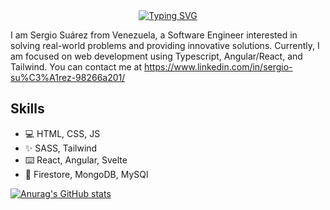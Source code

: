 <div align="center">   
<a href="https://www.linkedin.com/in/sergio-su%C3%A1rez-98266a201/"><img src="https://readme-typing-svg.demolab.com?font=Fira+Code&duration=4000&pause=500&color=D00000&center=true&vCenter=true&width=435&lines=Software+Engineer;Web+Developer" alt="Typing SVG" /></a>
</div>

I am Sergio Suárez from Venezuela, a Software Engineer interested in solving real-world problems and providing innovative solutions. Currently, I am focused on web development using Typescript, Angular/React, and Tailwind. You can contact me at https://www.linkedin.com/in/sergio-su%C3%A1rez-98266a201/

## Skills
- 💻 HTML, CSS, JS
- ✨ SASS, Tailwind
- ⌨️ React, Angular, Svelte
- 💽 Firestore, MongoDB, MySQl

[![Anurag's GitHub stats](https://github-readme-stats.vercel.app/api?username=sergionx&text_color=FFF6F6&bg_color=90,F48C06,E85D04&title_color=03071E&icon_color=370617&show_icons=true)](https://github.com/anuraghazra/github-readme-stats)
